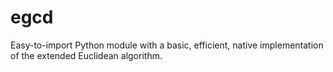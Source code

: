 # egcd
Easy-to-import Python module with a basic, efficient, native implementation of the extended Euclidean algorithm.
